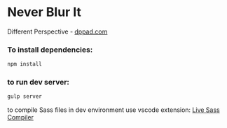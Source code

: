 # Never Blur It

Different Perspective - <a href="https://dppad.com/"> dppad.com</a>

### To install dependencies:

```bash
npm install
```

### to run dev server:

```bash
gulp server
```

to compile Sass files in dev environment use vscode extension: <a href="https://marketplace.visualstudio.com/items?itemName=ritwickdey.live-sass"> Live Sass Compiler</a>
